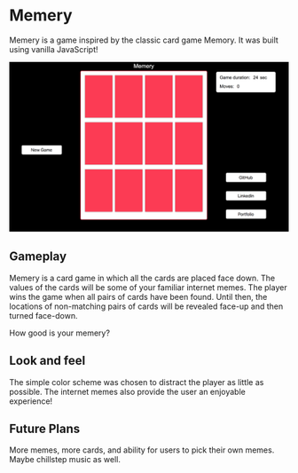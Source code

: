 # Memery

Memery is a game inspired by the classic card game Memory. It was built using vanilla JavaScript!

![](assets/images/memery.png)

## Gameplay

Memery is a card game in which all the cards are placed face down. The values of the cards will be some of your familiar internet memes. The player wins the game when all pairs of cards have been found. Until then, the locations of non-matching pairs of cards will be revealed face-up and then turned face-down.

How good is your memery?

## Look and feel

The simple color scheme was chosen to distract the player as little as possible. The internet memes also provide the user an enjoyable experience!

## Future Plans

More memes, more cards, and ability for users to pick their own memes. Maybe chillstep music as well.
